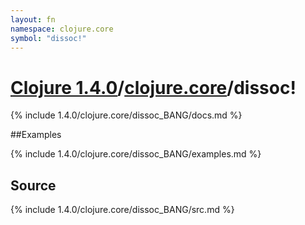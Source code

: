 ```yaml
---
layout: fn
namespace: clojure.core
symbol: "dissoc!"
---
```


# [Clojure 1.4.0](../../)/[clojure.core](../)/dissoc!

{% include 1.4.0/clojure.core/dissoc_BANG/docs.md %}

##Examples

{% include 1.4.0/clojure.core/dissoc_BANG/examples.md %}
## Source
{% include 1.4.0/clojure.core/dissoc_BANG/src.md %}

